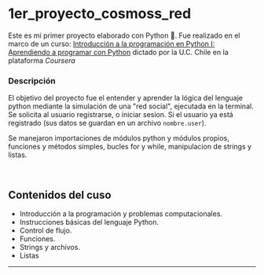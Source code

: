 
# 1er_proyecto_cosmoss_red

Este es mi primer proyecto elaborado con Python :snake:. Fue realizado en el marco de un curso: [Introducción a la programación en Python I: 
Aprendiendo a programar con Python][1] dictado por la U.C. Chile en la 
plataforma *Coursera*

### Descripción
El objetivo del proyecto fue el entender y aprender la lógica del lenguaje python mediante la simulación de una "red social", ejecutada en la
terminal. Se solicita al usuario registrarse, o iniciar sesion. Si el usuario ya está registrado (sus datos se guardan en un archivo `nombre.user`).


Se manejaron importaciones de módulos python y módulos propios, funciones y métodos simples, bucles for y while, manipulacion de strings y listas.


<br> 

## Contenidos del cuso
* Introducción a la programación y problemas computacionales.
* Instrucciones básicas del lenguaje Python.
* Control de flujo.
* Funciones.
* Strings y archivos.
* Listas
---














[1]:https://www.coursera.org/learn/aprendiendo-programar-python
  
